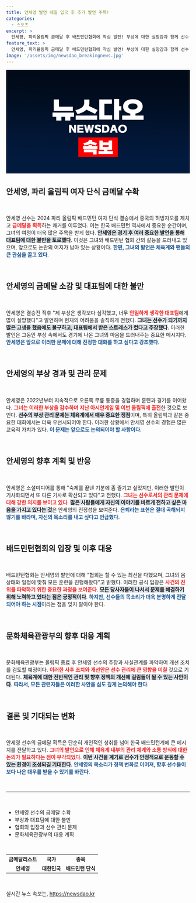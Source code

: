 ```yaml
---
title: 안세영 발언 내일 입국 후 추가 발언 주목!
categories:
  - 스포츠
excerpt: >
  안세영, 파리올림픽 금메달 후 배드민턴협회에 작심 발언! 부상에 대한 실망감과 함께 선수 보호의 필요성을 강조하며 논란이 일파만파로 번지고 있다. 그녀의 진솔한 이야기, 과연 어떤 반향을 일으킬까?
feature_text: >
  안세영, 파리올림픽 금메달 후 배드민턴협회에 작심 발언! 부상에 대한 실망감과 함께 선수 보호의 필요성을 강조하며 논란이 일파만파로 번지고 있다. 그녀의 진솔한 이야기, 과연 어떤 반향을 일으킬까?
image: '/assets/img/newsdao_breakingnews.jpg'
---
```


<p><img src="/assets/img/newsdao_breakingnews.jpg" alt="implanttips 속보" /></p>

<h2 data-ke-size="size26">안세영, 파리 올림픽 여자 단식 금메달 수확</h2>

<p data-ke-size="size16">&nbsp;</p>

<p>안세영 선수는 2024 파리 올림픽 배드민턴 여자 단식 결승에서 중국의 허빙자오를 제치고 <b><span style="color: #ee2323;">금메달을 획득</span></b>하는 쾌거를 이루었다. 이는 한국 배드민턴 역사에서 중요한 순간이며, 그녀의 여정이 더욱 많은 주목을 받게 했다. <b><span style="background-color: #21538527;">안세영은 경기 후 여러 중요한 발언을 통해 대표팀에 대한 불만을 토로했다</span></b>. 이것은 그녀와 배드민턴 협회 간의 갈등을 드러내고 있으며, 앞으로도 논란의 여지가 남아 있는 상황이다. <b><span style="color: #1a5490;">한편, 그녀의 발언은 체육계와 팬들의 큰 관심을 끌고 있다</span></b>.</p>

<p data-ke-size="size16">&nbsp;</p>

<h2 data-ke-size="size26">안세영의 금메달 소감 및 대표팀에 대한 불만</h2>

<p data-ke-size="size16">&nbsp;</p>

<p>안세영은 결승전 직후 "제 부상은 생각보다 심각했고, 너무 <b><span style="color: #ee2323;">안일하게 생각한 대표팀</span></b>에게 많이 실망했다"고 발언하며 현재의 어려움을 솔직하게 전했다. <b><span style="background-color: #21538527;">그녀는 선수가 되기까지 많은 고생을 했음에도 불구하고, 대표팀에서 받은 스트레스가 컸다고 주장했다</span></b>. 이러한 발언은 그동안 부상 속에서도 경기에 나온 그녀의 마음을 드러내주는 중요한 메시지다. <b><span style="color: #1a5490;">안세영은 앞으로 이러한 문제에 대해 진정한 대화를 하고 싶다고 강조했다</span></b>.</p>

<p data-ke-size="size16">&nbsp;</p>

<h2 data-ke-size="size26">안세영의 부상 경과 및 관리 문제</h2>

<p data-ke-size="size16">&nbsp;</p>

<p>안세영은 2022년부터 지속적으로 오른쪽 무릎 통증을 경험하며 훈련과 경기를 이어왔다. <b><span style="color: #ee2323;">그녀는 이러한 부상을 감수하며 지난 아시안게임 및 이번 올림픽에 출전</span></b>한 것으로 보인다. <b><span style="background-color: #21538527;">선수의 부상 관리 문제는 체육계에서 매우 중요한 쟁점</span></b>이며, 특히 올림픽과 같은 중요한 대회에서는 더욱 우선시되어야 한다. 이러한 상황에서 안세영 선수의 경험은 많은 교육적 가치가 있다. <b><span style="color: #1a5490;">이 문제는 앞으로도 논의되어야 할 사항이다</span></b>.</p>

<p data-ke-size="size16">&nbsp;</p>

<h2 data-ke-size="size26">안세영의 향후 계획 및 반응</h2>

<p data-ke-size="size16">&nbsp;</p>

<p>안세영은 소셜미디어를 통해 "숙제를 끝낸 기분에 좀 즐기고 싶었지만, 이러한 발언이 기사화되면서 또 다른 기사로 확산되고 있다"고 전했다. <b><span style="color: #ee2323;">그녀는 선수로서의 관리 문제에 대해 강한 의지를 보이고 있다</span></b>. <b><span style="background-color: #21538527;">많은 사람들에게 자신의 이야기를 바르게 전하고 싶은 마음을 가지고 있다는 것</span></b>은 안세영의 진정성을 보여준다. <b><span style="color: #1a5490;">은퇴라는 표현은 절대 곡해되지 않기를 바라며, 자신의 목소리를 내고 싶다고 언급했다</span></b>.</p>

<p data-ke-size="size16">&nbsp;</p>

<h2 data-ke-size="size26">배드민턴협회의 입장 및 이후 대응</h2>

<p data-ke-size="size16">&nbsp;</p>

<p>배드민턴협회는 안세영의 발언에 대해 "협회는 할 수 있는 최선을 다했으며, 그녀의 몸 상태와 일정에 맞춰 모든 훈련을 진행해왔다"고 밝혔다. 이러한 공식 입장은 <b><span style="color: #ee2323;">사건의 진위를 파악하기 위한 중요한 과정을 보여준다</span></b>. <b><span style="background-color: #21538527;">모든 당사자들이 나서서 문제를 해결하기 위해 노력하고 있다는 점은 긍정적이다</span></b>. <b><span style="color: #1a5490;">하지만, 선수들의 목소리가 더욱 분명하게 전달되어야 하는 시점</span></b>이라는 점을 잊지 말아야 한다.</p>

<p data-ke-size="size16">&nbsp;</p>

<h2 data-ke-size="size26">문화체육관광부의 향후 대응 계획</h2>

<p data-ke-size="size16">&nbsp;</p>

<p>문화체육관광부는 올림픽 종료 후 안세영 선수의 주장과 사실관계를 파악하여 개선 조치를 검토할 예정이다. <b><span style="color: #ee2323;">이러한 사후 조치와 개선안은 선수 관리에 큰 영향을 미칠</span></b> 것으로 기대된다. <b><span style="background-color: #21538527;">체육계에 대한 전반적인 관리 및 향후 정책의 개선에 걸림돌이 될 수 있는 사안이다</span></b>. <b><span style="color: #1a5490;">따라서, 모든 관련자들은 이러한 사안을 심도 깊게 논의해야 한다</span></b>.</p>

<p data-ke-size="size16">&nbsp;</p>

<h2 data-ke-size="size26">결론 및 기대되는 변화</h2>

<p data-ke-size="size16">&nbsp;</p>

<p>안세영 선수의 금메달 획득은 단순히 개인적인 성취를 넘어 한국 배드민턴계에 큰 메시지를 전달하고 있다. <b><span style="color: #ee2323;">그녀의 발언으로 인해 체육계 내부의 관리 체계와 소통 방식에 대한 논의가 필요하다는 점이 부각되었다</span></b>. <b><span style="background-color: #21538527;">이번 사건을 계기로 선수가 안정적으로 운동할 수 있는 환경이 조성되길 기대한다</span></b>. <b><span style="color: #1a5490;">안세영의 목소리가 정책 변화로 이어져, 향후 선수들이 보다 나은 대우를 받을 수 있기를 바란다</span></b>.</p>

<p data-ke-size="size16">&nbsp;</p>

<hr>

<p data-ke-size="size16">&nbsp;</p>

<ul>
    <li>안세영 선수의 금메달 수확</li>
    <li>부상과 대표팀에 대한 불만</li>
    <li>협회의 입장과 선수 관리 문제</li>
    <li>문화체육관광부의 대응 계획</li>
</ul>

<p data-ke-size="size16">&nbsp;</p>

<table>
    <tr>
        <td style="text-align: center; height: 17px;"><b>금메달리스트</b></td>
        <td style="text-align: center; height: 17px;"><b>국가</b></td>
        <td style="text-align: center; height: 17px;"><b>종목</b></td>
    </tr>
    <tr>
        <td style="text-align: center; height: 17px;"><b>안세영</b></td>
        <td style="text-align: center; height: 17px;"><b>대한민국</b></td>
        <td style="text-align: center; height: 17px;"><b>배드민턴 단식</b></td>
    </tr>
</table>

<p data-ke-size="size16">&nbsp;</p>
실시간 뉴스 속보는, <a href="https://newsdao.kr" rel="dofollow">https://newsdao.kr</a>


